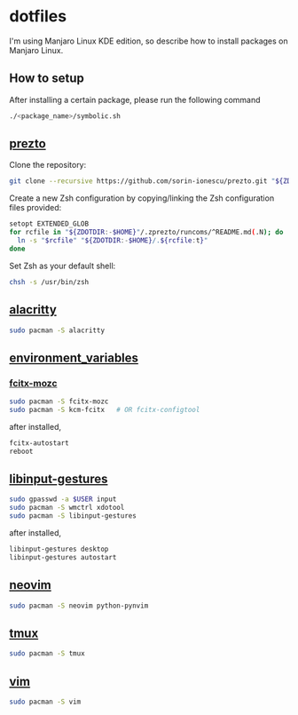 # dotfiles

I'm using Manjaro Linux KDE edition, so describe how to install packages on Manjaro Linux.


## How to setup

After installing a certain package, please run the following command

```bash
./<package_name>/symbolic.sh
```

## [prezto](https://github.com/sorin-ionescu/prezto)

Clone the repository:

```bash
git clone --recursive https://github.com/sorin-ionescu/prezto.git "${ZDOTDIR:-$HOME}/.zprezto"
```

Create a new Zsh configuration by copying/linking the Zsh configuration files provided:

```bash
setopt EXTENDED_GLOB
for rcfile in "${ZDOTDIR:-$HOME}"/.zprezto/runcoms/^README.md(.N); do
  ln -s "$rcfile" "${ZDOTDIR:-$HOME}/.${rcfile:t}"
done
```

Set Zsh as your default shell:

```bash
chsh -s /usr/bin/zsh
```

## [alacritty](https://github.com/alacritty/alacritty)

```bash
sudo pacman -S alacritty
```

## [environment_variables](https://wiki.archlinux.jp/index.php/%E7%92%B0%E5%A2%83%E5%A4%89%E6%95%B0)

### [fcitx-mozc](https://wiki.archlinux.jp/index.php/Fcitx)

```bash
sudo pacman -S fcitx-mozc
sudo pacman -S kcm-fcitx   # OR fcitx-configtool
```

after installed,

```bash
fcitx-autostart
reboot
```

## [libinput-gestures](https://github.com/bulletmark/libinput-gestures)

```bash
sudo gpasswd -a $USER input
sudo pacman -S wmctrl xdotool
sudo pacman -S libinput-gestures
```

after installed,

```bash
libinput-gestures desktop
libinput-gestures autostart
```

## [neovim](https://github.com/neovim/neovim)

```bash
sudo pacman -S neovim python-pynvim
```

## [tmux](https://github.com/tmux/tmux)

```bash
sudo pacman -S tmux
```

## [vim](https://github.com/vim/vim)

```bash
sudo pacman -S vim
```
